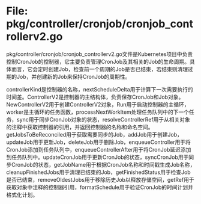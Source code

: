 # File: pkg/controller/cronjob/cronjob_controllerv2.go

pkg/controller/cronjob/cronjob_controllerv2.go文件是Kubernetes项目中负责控制CronJob的控制器，它主要负责管理CronJob及其相关的Job的生命周期。具体而言，它会定时创建Job，检查前一个周期的Job是否已结束，若结束则清理过期的Job，并创建新的Job来保持CronJob的周期性。

controllerKind是控制器的名称，nextScheduleDelta用于计算下一次需要执行的时间差。ControllerV2是控制器的主结构体，负责保存CronJob和Job对象。NewControllerV2用于创建ControllerV2对象，Run用于启动控制器的主循环，worker是主循环的任务函数，processNextWorkItem处理任务队列中的下一个任务，sync用于同步CronJob对象的状态，resolveControllerRef用于从相关对象的注释中获取控制器的引用，并返回控制器的名称和命名空间。getJobsToBeReconciled用于获取需要同步的Job，addJob用于创建Job，updateJob用于更新Job，deleteJob用于删除Job，enqueueController用于将CronJob添加到任务队列中，enqueueControllerAfter用于将CronJob延迟添加到任务队列中。updateCronJob用于更新CronJob的状态，syncCronJob用于同步CronJob的状态，getJobName用于根据CronJob名称和时间戳生成Job名称，cleanupFinishedJobs用于清理已结束的Job，getFinishedStatus用于检查Job是否已结束，removeOldestJobs用于移除历史Job以释放存储空间，getRef用于获取对象中注释的控制器引用，formatSchedule用于验证CronJob的时间计划并格式化计划。

